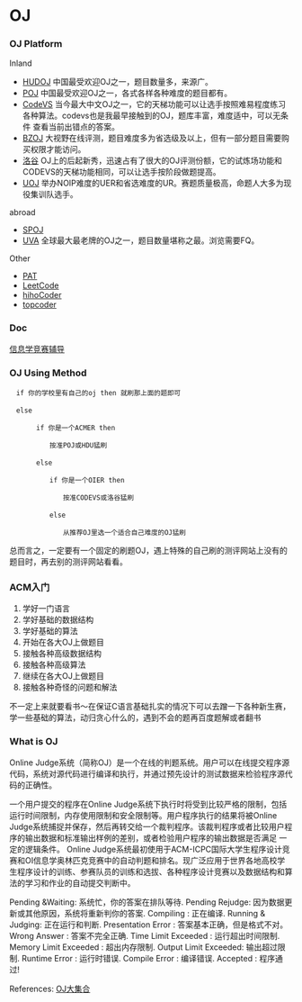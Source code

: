 # OJ

### OJ Platform

Inland

- [HUDOJ](http://acm.hdu.edu.cn/) 中国最受欢迎OJ之一，题目数量多，来源广。
- [POJ](http://poj.org/) 中国最受欢迎OJ之一，各式各样各种难度的题目都有。
- [CodeVS]([http://codevs.cn](http://codevs.cn/)) 当今最大中文OJ之一，它的天梯功能可以让选手按照难易程度练习各种算法。codevs也是我最早接触到的OJ，题库丰富，难度适中，可以无条件 查看当前出错点的答案。
- [BZOJ](https://www.lydsy.com/JudgeOnline/) 大视野在线评测，题目难度多为省选级及以上，但有一部分题目需要购买权限才能访问。
- [洛谷](http://www.luogu.org/) OJ上的后起新秀，迅速占有了很大的OJ评测份额，它的试炼场功能和CODEVS的天梯功能相同，可以让选手按阶段做题提高。
- [UOJ](http://uoj.ac/) 举办NOIP难度的UER和省选难度的UR。赛题质量极高，命题人大多为现役集训队选手。

abroad

- [SPOJ](https://www.spoj.com)
- [UVA](https://uva.onlinejudge.org/) 全球最大最老牌的OJ之一，题目数量堪称之最。浏览需要FQ。

Other

- [PAT](https://www.patest.cn/practice)
- [LeetCode](http://leetcode.com)
- [hihoCoder](http://hihocoder.com)
- [topcoder](https://www.topcoder.com/)

### Doc

[信息学竞赛辅导](http://www.jzsyz.jzedu.cn/xxjs/suanfa/index.html)

### OJ Using Method

```
　if 你的学校里有自己的oj then 就刷那上面的题即可

　else

　　　　if 你是一个ACMER then

　　　　　　按准POJ或HDU猛刷

　　　　else

　　　　　　if 你是一个OIER then　　

　　　　　　　　按准CODEVS或洛谷猛刷

　　　　　　else

　　　　　　　　从推荐OJ里选一个适合自己难度的OJ猛刷
```

总而言之，一定要有一个固定的刷题OJ，遇上特殊的自己刷的测评网站上没有的题目时，再去别的测评网站看看。

### ACM入门

1. 学好一门语言
2. 学好基础的数据结构
3. 学好基础的算法
4. 开始在各大OJ上做题目
5. 接触各种高级数据结构
6. 接触各种高级算法
7. 继续在各大OJ上做题目
8. 接触各种奇怪的问题和解法

不一定上来就要看书～在保证C语言基础扎实的情况下可以去蹭一下各种新生赛，学一些基础的算法，动归贪心什么的，遇到不会的题再百度题解或者翻书


### What is OJ
Online Judge系统（简称OJ）是一个在线的判题系统。用户可以在线提交程序源代码，系统对源代码进行编译和执行，并通过预先设计的测试数据来检验程序源代码的正确性。


一个用户提交的程序在Online Judge系统下执行时将受到比较严格的限制，包括运行时间限制，内存使用限制和安全限制等。用户程序执行的结果将被Online Judge系统捕捉并保存，然后再转交给一个裁判程序。该裁判程序或者比较用户程序的输出数据和标准输出样例的差别，或者检验用户程序的输出数据是否满足 一定的逻辑条件。
Online Judge系统最初使用于ACM-ICPC国际大学生程序设计竞赛和OI信息学奥林匹克竞赛中的自动判题和排名。现广泛应用于世界各地高校学生程序设计的训练、参赛队员的训练和选拔、各种程序设计竞赛以及数据结构和算法的学习和作业的自动提交判断中。

Pending &Waiting: 系统忙，你的答案在排队等待.
Pending Rejudge: 因为数据更新或其他原因，系统将重新判你的答案.
Compiling : 正在编译.
Running & Judging: 正在运行和判断.
Presentation Error : 答案基本正确，但是格式不对。
Wrong Answer : 答案不完全正确.
Time Limit Exceeded : 运行超出时间限制.
Memory Limit Exceeded : 超出内存限制.
Output Limit Exceeded: 输出超过限制.
Runtime Error : 运行时错误.
Compile Error : 编译错误.
Accepted : 程序通过!



References:
[OJ大集合](https://www.cnblogs.com/sasuke-/p/5516236.html)